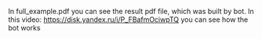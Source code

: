 In full_example.pdf you can see the result pdf file, which was built by bot.
In this video: https://disk.yandex.ru/i/P_FBafmOciwpTQ you can see how the bot works
